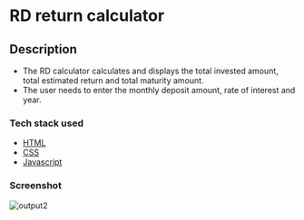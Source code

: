 # RD return calculator

## Description

+ The RD calculator calculates and displays the total invested amount, total estimated return and total maturity amount.
+ The user needs to enter the monthly deposit amount, rate of interest and year.

### Tech stack used
+ [HTML](https://developer.mozilla.org/en-US/docs/Learn/HTML)
+ [CSS](https://developer.mozilla.org/en-US/docs/Learn/CSS)
+ [Javascript](https://javascript.info/)

### Screenshot

![output2](https://user-images.githubusercontent.com/60027035/157689694-b12d516a-304f-4d32-a622-9787aa420c51.png)
